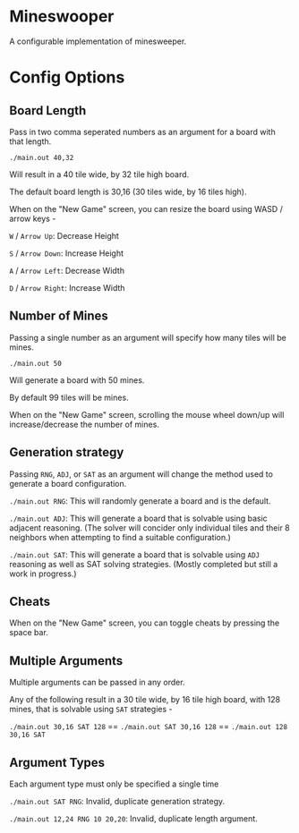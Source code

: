 # Mineswooper
A configurable implementation of minesweeper.

# Config Options
## Board Length
Pass in two comma seperated numbers as an argument for a board with that length.

`./main.out 40,32`

Will result in a 40 tile wide, by 32 tile high board.

The default board length is 30,16 (30 tiles wide, by 16 tiles high).

When on the "New Game" screen, you can resize the board using WASD / arrow keys -

`W` / `Arrow Up`: Decrease Height

`S` / `Arrow Down`: Increase Height

`A` / `Arrow Left`: Decrease Width

`D` / `Arrow Right`: Increase Width

## Number of Mines
Passing a single number as an argument will specify how many tiles will be mines.

`./main.out 50`

Will generate a board with 50 mines.

By default 99 tiles will be mines.

When on the "New Game" screen, scrolling the mouse wheel down/up will increase/decrease the number of mines.

## Generation strategy
Passing `RNG`, `ADJ`, or `SAT` as an argument will change the method used to generate a board configuration.

`./main.out RNG`: This will randomly generate a board and is the default.

`./main.out ADJ`: This will generate a board that is solvable using basic adjacent reasoning. (The solver will concider only individual tiles and their 8 neighbors when attempting to find a suitable configuration.)

`./main.out SAT`: This will generate a board that is solvable using `ADJ` reasoning as well as SAT solving strategies. (Mostly completed but still a work in progress.)

## Cheats
When on the "New Game" screen, you can toggle cheats by pressing the space bar.

## Multiple Arguments
Multiple arguments can be passed in any order.

Any of the following result in a 30 tile wide, by 16 tile high board, with 128 mines, that is solvable using `SAT` strategies -

`./main.out 30,16 SAT 128` == `./main.out SAT 30,16 128` == `./main.out 128 30,16 SAT`

## Argument Types
Each argument type must only be specified a single time

`./main.out SAT RNG`: Invalid, duplicate generation strategy.

`./main.out 12,24 RNG 10 20,20`: Invalid, duplicate length argument.
